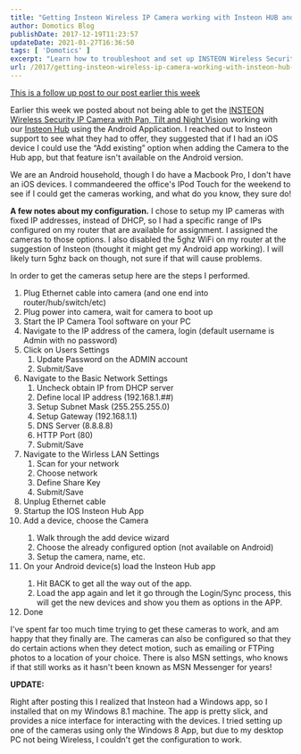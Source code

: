 ```yaml
---
title: "Getting Insteon Wireless IP Camera working with Insteon HUB and Android"
author: Domotics Blog
publishDate: 2017-12-19T11:23:57
updateDate: 2021-01-27T16:36:50
tags: [ 'Domotics' ]
excerpt: "Learn how to troubleshoot and set up INSTEON Wireless Security IP Camera with Pan, Tilt and Night Vision with helpful tips for Android and iOS users."
url: /2017/getting-insteon-wireless-ip-camera-working-with-insteon-hub-and-android  # Use the generated URL with year
---
```

<p><a href="https://www.chrishammond.com/blog/itemid/2715/using-the-insteon-wireless-ip-camera-with-the-inst" target="_blank">This is a follow up post to our post earlier this week</a></p>    <p>Earlier this week we posted about not being able to get the <a href="https://click.linksynergy.com/link?id=5s9KOchWgxI&amp;offerid=290539.80466&amp;type=2&amp;murl=http%3A%2F%2Fwww.smarthome.com%2F75790.html">INSTEON Wireless Security IP Camera with Pan, Tilt and Night Vision</a><img alt="" height="1" src="https://ad.linksynergy.com/fs-bin/show?id=5s9KOchWgxI&amp;bids=290539.80466&amp;type=2&amp;subid=0" style="border-width: 0px; border-style: solid;" width="1" /> working with our <a href="https://cjh.am/insteonHub" target="_blank">Insteon Hub</a> using the Android Application. I reached out to Insteon support to see what they had to offer, they suggested that if I had an iOS device I could use the &ldquo;Add existing&rdquo; option when adding the Camera to the Hub app, but that feature isn't available on the Android version.</p>    <p>We are&nbsp;an Android household, though I do have a Macbook Pro, I don't have an iOS devices. I commandeered the office's IPod Touch for the weekend to see if I could get the cameras working, and what do you know, they sure do!</p>    <p><strong>A few notes about my configuration.</strong> I chose to setup my IP cameras with fixed IP addresses, instead of DHCP, so I had a specific range of IPs configured on my router that are available for assignment. I assigned the cameras to those options. I also disabled the 5ghz WiFi on my router at the suggestion of Insteon (thought it might get my Android app working). I will likely turn 5ghz back on though, not sure if that will cause problems.</p> <p>In order to get the cameras setup here are the steps I performed.</p> <ol>     <li>Plug Ethernet cable into camera (and one end into router/hub/switch/etc) </li>     <li>Plug power into camera, wait for camera to boot up </li>     <li>Start the IP Camera Tool software on your PC </li>     <li>Navigate to the IP address of the camera, login (default username is Admin with no password) </li>     <li>Click on Users Settings     <ol>         <li>Update Password on the ADMIN account </li>         <li>Submit/Save</li>     </ol>     </li>     <li>Navigate to the Basic Network Settings     <ol>         <li>Uncheck obtain IP from DHCP server </li>         <li>Define local IP address (192.168.1.##) </li>         <li>Setup Subnet Mask (255.255.255.0) </li>         <li>Setup Gateway (192.168.1.1) </li>         <li>DNS Server (8.8.8.8) </li>         <li>HTTP Port (80) </li>         <li>Submit/Save</li>     </ol>     </li>     <li>Navigate to the Wirless LAN Settings     <ol>         <li>Scan for your network </li>         <li>Choose network </li>         <li>Define Share Key </li>         <li>Submit/Save</li>     </ol>     </li>     <li>Unplug Ethernet cable </li>     <li>Startup the IOS Insteon Hub App </li>     <li>Add a device, choose the Camera </li>     <ol>         <li>Walk through the add device wizard </li>         <li>Choose the already configured option (not available on Android) </li>         <li>Setup the camera, name, etc.</li>     </ol>     <li>On your Android device(s) load the Insteon Hub app</li>     <ol>         <li>Hit BACK&nbsp;to get all the way out of the app. </li>         <li>Load the app again and let it go through the Login/Sync process, this will get the new devices and show you them as options in the APP.</li>     </ol>     <li>Done</li> </ol> <p>I've spent far too much time trying to get these cameras to work, and am happy that they finally are. The cameras can also be configured so that they do certain actions when they detect motion, such as emailing or FTPing photos to a location of your choice. There is also MSN settings, who knows if that still works as it hasn't been known as MSN Messenger for years! </p> <p><strong>UPDATE:</strong></p> <p>Right after posting this I realized that Insteon had&nbsp;a Windows app, so I installed that on my Windows 8.1 machine. The app is pretty slick, and provides a nice interface for interacting with the devices. I tried setting up one of the cameras using only the Windows 8 App, but due to my desktop PC not being Wireless, I couldn't get the configuration to work.&nbsp;</p> 


